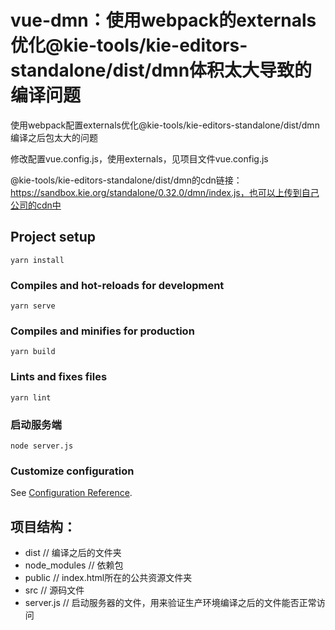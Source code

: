 # vue-dmn：使用webpack的externals优化@kie-tools/kie-editors-standalone/dist/dmn体积太大导致的编译问题

使用webpack配置externals优化@kie-tools/kie-editors-standalone/dist/dmn编译之后包太大的问题

修改配置vue.config.js，使用externals，见项目文件vue.config.js

@kie-tools/kie-editors-standalone/dist/dmn的cdn链接：https://sandbox.kie.org/standalone/0.32.0/dmn/index.js，也可以上传到自己公司的cdn中

## Project setup
```
yarn install
```

### Compiles and hot-reloads for development
```
yarn serve
```

### Compiles and minifies for production
```
yarn build
```

### Lints and fixes files
```
yarn lint

```
### 启动服务端
```
node server.js 
```

### Customize configuration
See [Configuration Reference](https://cli.vuejs.org/config/).


## 项目结构：
- dist // 编译之后的文件夹
- node_modules // 依赖包
- public  // index.html所在的公共资源文件夹
- src // 源码文件
- server.js  // 启动服务器的文件，用来验证生产环境编译之后的文件能否正常访问
